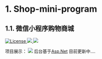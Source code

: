 # 1. Shop-mini-program
## 1.1. 微信小程序购物商城
<p align="left">
  <a href="http://www.apache.org/licenses/LICENSE-2.0">
    <img src="https://img.shields.io/hexpm/l/plug.svg" alt="License" />
  </a>
  <a href="http://hklvia.top">
    <img src="https://img.shields.io/badge/bolg-%E9%9D%92%E8%8F%9C%E5%92%8C%E8%82%89%E7%89%87-blue" />
  </a>
   <a href="https://github.com/hklvia">
    <img src="https://img.shields.io/badge/Author-hklvia-orange" />
  </a>
</P>

项目展示：
![](http://docpic.hklvia.top/%E5%B0%8F%E7%A8%8B%E5%BA%8F%E5%B1%95%E7%A4%BA.gif)
后台基于[Asp.Net](https://github.com/hklvia/Shop)
目前更新中....
